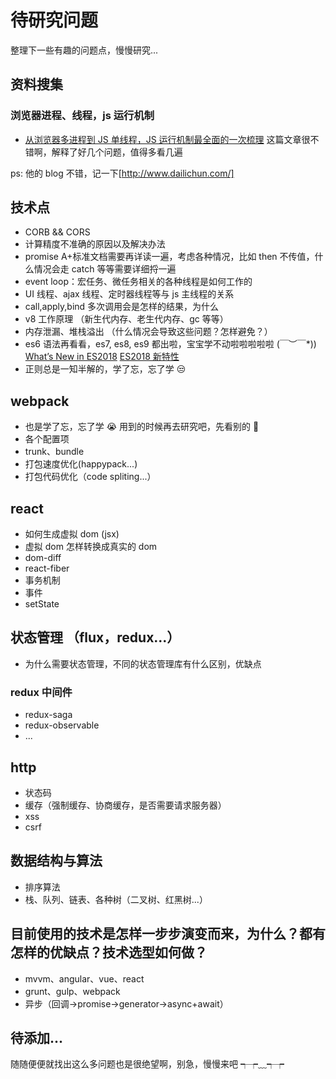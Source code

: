 # 待研究问题

整理下一些有趣的问题点，慢慢研究...

## 资料搜集

### 浏览器进程、线程，js 运行机制

- [从浏览器多进程到 JS 单线程，JS 运行机制最全面的一次梳理](https://segmentfault.com/a/1190000012925872)
  这篇文章很不错啊，解释了好几个问题，值得多看几遍

ps: 他的 blog 不错，记一下[http://www.dailichun.com/]

## 技术点

- CORB && CORS
- 计算精度不准确的原因以及解决办法
- promise A+标准文档需要再详读一遍，考虑各种情况，比如 then 不传值，什么情况会走 catch 等等需要详细捋一遍
- event loop：宏任务、微任务相关的各种线程是如何工作的
- UI 线程、ajax 线程、定时器线程等与 js 主线程的关系
- call,apply,bind 多次调用会是怎样的结果，为什么
- v8 工作原理 （新生代内存、老生代内存、gc 等等）
- 内存泄漏、堆栈溢出 （什么情况会导致这些问题？怎样避免？）
- es6 语法再看看，es7, es8, es9 都出啦，宝宝学不动啦啦啦啦啦 \(￣︶￣\*\)) [What’s New in ES2018](https://www.sitepoint.com/es2018-whats-new/)
  [ES2018 新特性](https://www.imooc.com/article/37899)
- 正则总是一知半解的，学了忘，忘了学 😒

## webpack

- 也是学了忘，忘了学 😭 用到的时候再去研究吧，先看别的 🤭
- 各个配置项
- trunk、bundle
- 打包速度优化(happypack...)
- 打包代码优化（code spliting...）

## react

- 如何生成虚拟 dom (jsx)
- 虚拟 dom 怎样转换成真实的 dom
- dom-diff
- react-fiber
- 事务机制
- 事件
- setState

## 状态管理 （flux，redux...）

- 为什么需要状态管理，不同的状态管理库有什么区别，优缺点

### redux 中间件

- redux-saga
- redux-observable
- ...

## http

- 状态码
- 缓存（强制缓存、协商缓存，是否需要请求服务器）
- xss
- csrf

## 数据结构与算法

- 排序算法
- 栈、队列、链表、各种树（二叉树、红黑树...）

## 目前使用的技术是怎样一步步演变而来，为什么？都有怎样的优缺点？技术选型如何做？

- mvvm、angular、vue、react
- grunt、gulp、webpack
- 异步（回调->promise->generator->async+await）

## 待添加...

随随便便就找出这么多问题也是很绝望啊，别急，慢慢来吧 ┭┮﹏┭┮
